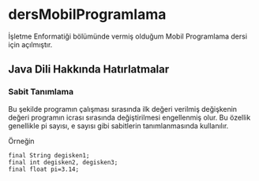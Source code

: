 # dersMobilProgramlama
İşletme Enformatiği bölümünde vermiş olduğum Mobil Programlama dersi için açılmıştır.

## Java Dili Hakkında Hatırlatmalar
### Sabit Tanımlama
Bu şekilde programın çalışması sırasında ilk değeri verilmiş değişkenin değeri programın icrası sırasında değiştirilmesi engellenmiş olur. Bu özellik genellikle pi sayısı, e sayısı gibi sabitlerin tanımlanmasında kullanılır.

Örneğin 
<pre><code>final String degisken1;
final int degisken2, degisken3;
final float pi=3.14;</code></pre>


